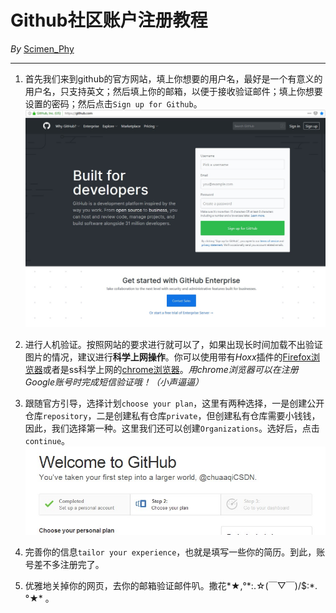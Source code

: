# Github社区账户注册教程
*By* [Scimen_Phy](https://github.com/scimenphy)

***
1. 首先我们来到github的官方网站，填上你想要的用户名，最好是一个有意义的用户名，只支持英文；然后填上你的邮箱，以便于接收验证邮件；填上你想要设置的密码；然后点击`Sign up for Github`。
![](首页.jpg)
2. 进行人机验证。按照网站的要求进行就可以了，如果出现长时间加载不出验证图片的情况，建议进行**科学上网操作**。你可以使用带有*Hoxx*插件的[Firefox浏览器](www.firefox.com.cn)或者是ss科学上网的[chrome浏览器](www.google.cn/chrome)。*用chrome浏览器可以在注册Google账号时完成短信验证哦！（小声逼逼）*

3. 跟随官方引导，选择计划`choose your plan`，这里有两种选择，一是创建公开仓库`repository`，二是创建私有仓库`private`，但创建私有仓库需要小钱钱，因此，我们选择第一种。这里我们还可以创建`Organizations`。选好后，点击`continue`。
![](welcome.jpg)
4. 完善你的信息`tailor your experience`，也就是填写一些你的简历。到此，账号差不多注册完了。

5. 优雅地关掉你的网页，去你的邮箱验证邮件叭。撒花*★,°\*:.☆(￣▽￣)/$:\*.°★\* 。
